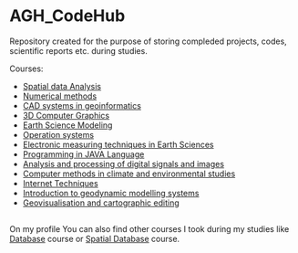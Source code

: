 # AGH_CodeHub
Repository created for the purpose of storing compleded projects, codes, scientific reports etc. during studies.

Courses:
- [Spatial data Analysis](https://github.com/filiphalys02/AGH_CodeHub/tree/main/Analiza_danych_przestrzennych)
- [Numerical methods](https://github.com/filiphalys02/AGH_CodeHub/tree/main/Metody_numeryczne)
- [CAD systems in geoinformatics](https://github.com/filiphalys02/AGH_CodeHub/tree/main/Systemy_CAD_w_geoinformatyce)
- [3D Computer Graphics](https://github.com/filiphalys02/AGH_CodeHub/tree/main/Grafika_komputerowa_3D)
- [Earth Science Modeling](https://github.com/filiphalys02/AGH_CodeHub/tree/main/Modelowanie_w_naukach_o_ziemii)
- [Operation systems](https://github.com/filiphalys02/AGH_CodeHub/tree/main/Systemy_operacyjne)
- [Electronic measuring techniques in Earth Sciences](https://github.com/filiphalys02/AGH_CodeHub/tree/main/Elektorniczne-metody-pomiarowe)
- [Programming in JAVA Language](https://github.com/filiphalys02/AGH_CodeHub/tree/main/Programowanie%20obiektowe%20w%20Javie)
- [Analysis and processing of digital signals and images](https://github.com/filiphalys02/AGH_CodeHub/tree/main/Analiza-i-przetwarzanie-sygna%C5%82%C3%B3w-i-obraz%C3%B3w-cyfrowych)
- [Computer methods in climate and environmental studies](https://github.com/filiphalys02/AGH_CodeHub/tree/main/Metody_badania_klimatu_i_%C5%9Brodowiska)
- [Internet Techniques](https://github.com/filiphalys02/AGH_CodeHub/tree/main/Techniki-internetowe)
- [Introduction to geodynamic modelling systems](https://github.com/filiphalys02/AGH_CodeHub/tree/main/Podstawy-modelowa%C5%84-geodynamicznych)
- [Geovisualisation and cartographic editing](https://github.com/filiphalys02/AGH_CodeHub/tree/main/Geowizualizacja-i-edycja-kartograficzna)

##
On my profile You can also find other courses I took during my studies like [Database](https://github.com/filiphalys02/Database) course or [Spatial Database](https://github.com/filiphalys02/Spatial-database) course.
